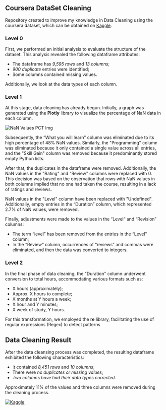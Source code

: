 ## Coursera DataSet Cleaning
Repository created to improve my knowledge in Data Cleaning using the coursera dataset, which can be obtained on [Kaggle](https://www.kaggle.com/datasets/elvinrustam/coursera-dataset/data).

### Level 0

First, we performed an initial analysis to evaluate the structure of the dataset. This analysis revealed the following dataframe attributes:

- The dataframe has _9,595 rows_ and _13 columns_;
- _900 duplicate_ entries were identified;
- Some columns contained missing values.

Additionally, we look at the data types of each column.

### Level 1
At this stage, data cleaning has already begun. Initially, a graph was generated using the **Plotly** library to visualize the percentage of NaN data in each column.

![NaN Values PCT Img](https://github.com/Guilherme-PS/Coursera-DataSet-Cleaning/assets/114042039/a6645d3c-a6e6-4613-a34d-f3f1c7d5b65e)

Subsequently, the “What you will learn” column was eliminated due to its high percentage of 48% NaN values. Similarly, the "Programming" column was eliminated because it only contained a single value across all entries, and the "Skill Gain" column was removed because it predominantly stored empty Python lists.

After that, the duplicates in the dataframe were removed. Additionally, the NaN values in the "Rating" and "Review" columns were replaced with 0. This decision was based on the observation that rows with NaN values in both columns implied that no one had taken the course, resulting in a lack of ratings and reviews.

NaN values in the "Level" column have been replaced with "Undefined". Additionally, empty entries in the “Duration” column, which represented 2.7% of NaN values, were removed.

Finally, adjustments were made to the values in the “Level” and “Revision” columns:

- The term “level” has been removed from the entries in the “Level” column;
- In the “Review” column, occurrences of “reviews” and commas were eliminated, and then the data was converted to integers.

### Level 2
In the final phase of data cleaning, the "Duration" column underwent conversion to total hours, accommodating various formats such as:

- X hours (approximately);
- Approx. X hours to complete;
- X months at Y hours a week;
- X hour and Y minutes;
- X week of study, Y hours.

For this transformation, we employed the **re** library, facilitating the use of regular expressions (Regex) to detect patterns.

## Data Cleaning Result
After the data cleansing process was completed, the resulting dataframe exhibited the following characteristics:

- It contained _8,451 rows_ and _10 columns_;
- There were _no duplicates or missing values_;
- _Two columns have had their data types corrected_.

Approximately 11% of the values and three columns were removed during the cleaning process.

[![Kaggle](https://img.shields.io/badge/This_Project_on_Kaggle-3cbce8?style=for-the-badge&logo=kaggle&logoColor=white)](https://www.kaggle.com/code/guilhermedepaiva/coursera-dataset-cleaning)
